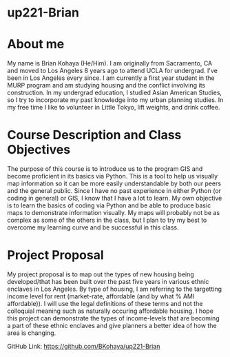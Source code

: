 # up221-Brian

# About me
My name is Brian Kohaya (He/Him). I am originally from Sacramento, CA and moved to Los Angeles 8 years ago to attend UCLA for undergrad. I've been in Los Angeles every since. I am currently a first year student in the MURP program and am studying housing and the conflict involving its construction. In my undergrad education, I studied Asian American Studies, so I try to incorporate my past knowledge into my urban planning studies. In my free time I like to volunteer in Little Tokyo, lift weights, and drink coffee.



# Course Description and Class Objectives
The purpose of this course is to introduce us to the program GIS and become proficient in its basics via Python. This is a tool to help us visually map information so it can be more easily understandable by both our peers and the general public. Since I have no past experience in either Python (or coding in general) or GIS, I know that I have a lot to learn. My own objective is to learn the basics of coding via Python and be able to produce basic maps to demonstrate information visually. My maps will probably not be as complex as some of the others in the class, but I plan to try my best to overcome my learning curve and be successful in this class. 

# Project Proposal
My project proposal is to map out the types of new housing being developed/that has been built over the past five years in various ethnic enclaves in Los Angeles. By type of housing, I am referring to the targetting income level for rent (market-rate, affordable (and by what % AMI affordable)). I will use the legal definitions of these terms and not the colloquial meaning such as naturally occuring affordable housing. I hope this project can demonstrate the types of income-levels that are becoming a part of these ethnic enclaves and give planners a better idea of how the area is changing. 

GitHub Link: https://github.com/BKohaya/up221-Brian

